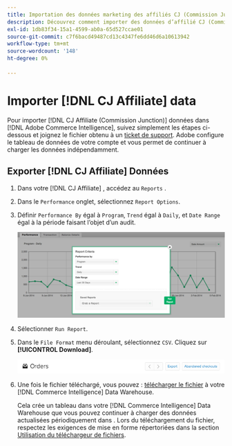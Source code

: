 ```yaml
---
title: Importation des données marketing des affiliés CJ (Commission Junction)
description: Découvrez comment importer des données d’affilié CJ (Commission Junction) dans [!DNL Commerce Intelligence].L Commerce Intelligence].
exl-id: 1db83f34-15a1-4599-ab0a-65d527ccae01
source-git-commit: c7f6bacd49487cd13c4347fe6dd46d6a10613942
workflow-type: tm+mt
source-wordcount: '148'
ht-degree: 0%

---
```


# Importer [!DNL CJ Affiliate] data

Pour importer [!DNL CJ Affiliate (Commission Junction)] données dans [!DNL Adobe Commerce Intelligence], suivez simplement les étapes ci-dessous et joignez le fichier obtenu à un [ticket de support](https://experienceleague.adobe.com/docs/commerce-knowledge-base/kb/troubleshooting/miscellaneous/mbi-service-policies.html). Adobe configure le tableau de données de votre compte et vous permet de continuer à charger les données indépendamment.

## Exporter [!DNL CJ Affiliate] Données

1. Dans votre [!DNL CJ Affiliate] , accédez au `Reports` .

1. Dans le `Performance` onglet, sélectionnez `Report Options`.

1. Définir `Performance By` égal à `Program`, `Trend` égal à `Daily`, et `Date Range` égal à la période faisant l’objet d’un audit.

   ![export-cj-affilié-data](../../../assets/export-cj-affiliate-data-1.png)<!--{:.zoom}-->

1. Sélectionner `Run Report`.

1. Dans le `File Format` menu déroulant, sélectionnez `CSV`.  Cliquez sur **[!UICONTROL Download]**.

   ![exportation des données affiliées cj](../../../assets/export-an-individual-order-2.jpg)<!--{:.zoom}-->

1. Une fois le fichier téléchargé, vous pouvez : [télécharger le fichier](../connecting-data/using-file-uploader.md) à votre [!DNL Commerce Intelligence] Data Warehouse.

   Cela crée un tableau dans votre [!DNL Commerce Intelligence] Data Warehouse que vous pouvez continuer à charger des données actualisées périodiquement dans . Lors du téléchargement du fichier, respectez les exigences de mise en forme répertoriées dans la section [Utilisation du téléchargeur de fichiers](../connecting-data/using-file-uploader.md).
